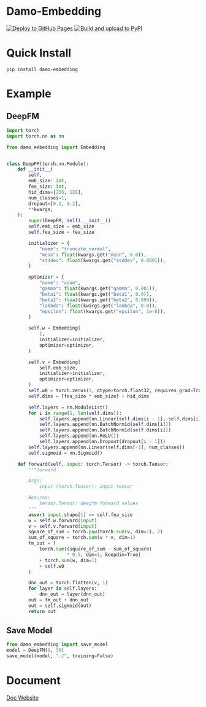 # Damo-Embedding

[![Deploy to GitHub Pages](https://github.com/uopensail/damo-embedding/actions/workflows/gh-pages.yml/badge.svg)](https://uopensail.github.io/damo-embedding/docs/Intro) [![Build and upload to PyPI](https://github.com/uopensail/damo-embedding/actions/workflows/main.yml/badge.svg?event=release)](https://pypi.org/project/damo-embedding/)
# Quick Install

```shell
pip install damo-embedding
```

# Example

## DeepFM

```python
import torch
import torch.nn as nn

from damo_embedding import Embedding


class DeepFM(torch.nn.Module):
    def __init__(
        self,
        emb_size: int,
        fea_size: int,
        hid_dims=[256, 128],
        num_classes=1,
        dropout=[0.2, 0.2],
        **kwargs,
    ):
        super(DeepFM, self).__init__()
        self.emb_size = emb_size
        self.fea_size = fea_size

        initializer = {
            "name": "truncate_normal",
            "mean": float(kwargs.get("mean", 0.0)),
            "stddev": float(kwargs.get("stddev", 0.0001)),
        }

        optimizer = {
            "name": "adam",
            "gamma": float(kwargs.get("gamma", 0.001)),
            "beta1": float(kwargs.get("beta1", 0.9)),
            "beta2": float(kwargs.get("beta2", 0.999)),
            "lambda": float(kwargs.get("lambda", 0.0)),
            "epsilon": float(kwargs.get("epsilon", 1e-8)),
        }

        self.w = Embedding(
            1,
            initializer=initializer,
            optimizer=optimizer,
        )

        self.v = Embedding(
            self.emb_size,
            initializer=initializer,
            optimizer=optimizer,
        )
        self.w0 = torch.zeros(1, dtype=torch.float32, requires_grad=True)
        self.dims = [fea_size * emb_size] + hid_dims

        self.layers = nn.ModuleList()
        for i in range(1, len(self.dims)):
            self.layers.append(nn.Linear(self.dims[i - 1], self.dims[i]))
            self.layers.append(nn.BatchNorm1d(self.dims[i]))
            self.layers.append(nn.BatchNorm1d(self.dims[i]))
            self.layers.append(nn.ReLU())
            self.layers.append(nn.Dropout(dropout[i - 1]))
        self.layers.append(nn.Linear(self.dims[-1], num_classes))
        self.sigmoid = nn.Sigmoid()

    def forward(self, input: torch.Tensor) -> torch.Tensor:
        """forward

        Args:
            input (torch.Tensor): input tensor

        Returns:
            tensor.Tensor: deepfm forward values
        """
        assert input.shape[1] == self.fea_size
        w = self.w.forward(input)
        v = self.v.forward(input)
        square_of_sum = torch.pow(torch.sum(v, dim=1), 2)
        sum_of_square = torch.sum(v * v, dim=1)
        fm_out = (
            torch.sum((square_of_sum - sum_of_square)
                      * 0.5, dim=1, keepdim=True)
            + torch.sum(w, dim=1)
            + self.w0
        )

        dnn_out = torch.flatten(v, 1)
        for layer in self.layers:
            dnn_out = layer(dnn_out)
        out = fm_out + dnn_out
        out = self.sigmoid(out)
        return out

```

## Save Model

```python
from damo_embedding import save_model
model = DeepFM(8, 39)
save_model(model, "./", training=False)
```
# Document
[Doc Website](https://uopensail.github.io/damo-embedding/docs/Intro)